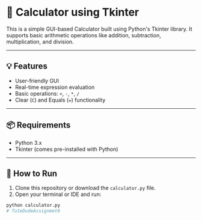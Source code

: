 # 🧮 Calculator using Tkinter

This is a simple GUI-based Calculator built using Python's Tkinter library. It supports basic arithmetic operations like addition, subtraction, multiplication, and division.

---

## 💡 Features

- User-friendly GUI
- Real-time expression evaluation
- Basic operations: `+`, `-`, `*`, `/`
- Clear (`C`) and Equals (`=`) functionality

---

## 📦 Requirements

- Python 3.x  
- Tkinter (comes pre-installed with Python)

---

## 🚀 How to Run

1. Clone this repository or download the `calculator.py` file.
2. Open your terminal or IDE and run:

```bash
python calculator.py
# TuteDudeAssignmet6
